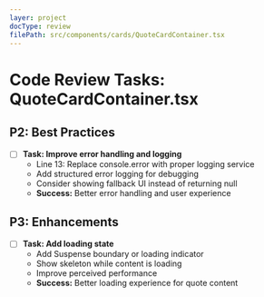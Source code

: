 ```yaml
---
layer: project
docType: review
filePath: src/components/cards/QuoteCardContainer.tsx
---
```


# Code Review Tasks: QuoteCardContainer.tsx

## P2: Best Practices
- [ ] **Task: Improve error handling and logging**
  - Line 13: Replace console.error with proper logging service
  - Add structured error logging for debugging
  - Consider showing fallback UI instead of returning null
  - **Success:** Better error handling and user experience

## P3: Enhancements
- [ ] **Task: Add loading state**
  - Add Suspense boundary or loading indicator
  - Show skeleton while content is loading
  - Improve perceived performance
  - **Success:** Better loading experience for quote content 